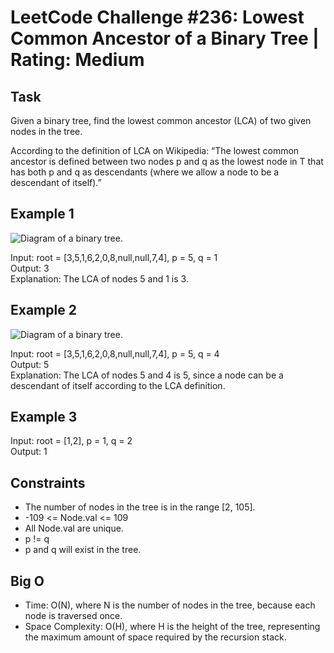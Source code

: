 # LeetCode Challenge #236: Lowest Common Ancestor of a Binary Tree | Rating: Medium

## Task

Given a binary tree, find the lowest common ancestor (LCA) of two given nodes in the tree.

According to the definition of LCA on Wikipedia: “The lowest common ancestor is defined between two nodes p and q as the lowest node in T that has both p and q as descendants (where we allow a node to be a descendant of itself).”

## Example 1

![Diagram of a binary tree.](https://assets.leetcode.com/uploads/2018/12/14/binarytree.png)

Input: root = [3,5,1,6,2,0,8,null,null,7,4], p = 5, q = 1  
Output: 3  
Explanation: The LCA of nodes 5 and 1 is 3.

## Example 2

![Diagram of a binary tree.](https://assets.leetcode.com/uploads/2018/12/14/binarytree.png)

Input: root = [3,5,1,6,2,0,8,null,null,7,4], p = 5, q = 4  
Output: 5  
Explanation: The LCA of nodes 5 and 4 is 5, since a node can be a descendant of itself according to the LCA definition.

## Example 3

Input: root = [1,2], p = 1, q = 2  
Output: 1

## Constraints

- The number of nodes in the tree is in the range [2, 105].
- -109 <= Node.val <= 109
- All Node.val are unique.
- p != q
- p and q will exist in the tree.

## Big O

- Time:  O(N), where  N  is the number of nodes in the tree, because each node is traversed once.
- Space Complexity:  O(H), where  H  is the height of the tree, representing the maximum amount of space required by the recursion stack.
